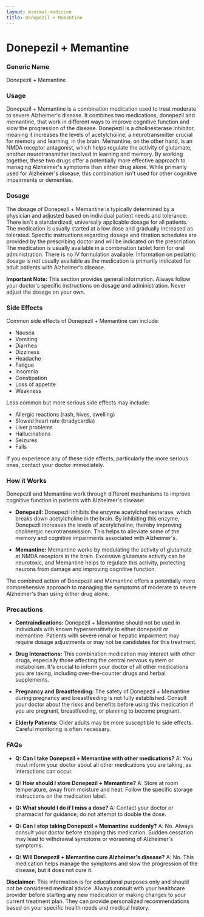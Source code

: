 ```yaml
---
layout: minimal-medicine
title: Donepezil + Memantine
---
```


# Donepezil + Memantine
### Generic Name
Donepezil + Memantine

### Usage

Donepezil + Memantine is a combination medication used to treat moderate to severe Alzheimer's disease.  It combines two medications, donepezil and memantine, that work in different ways to improve cognitive function and slow the progression of the disease.  Donepezil is a cholinesterase inhibitor, meaning it increases the levels of acetylcholine, a neurotransmitter crucial for memory and learning, in the brain. Memantine, on the other hand, is an NMDA receptor antagonist, which helps regulate the activity of glutamate, another neurotransmitter involved in learning and memory.  By working together, these two drugs offer a potentially more effective approach to managing Alzheimer's symptoms than either drug alone.  While primarily used for Alzheimer's disease, this combination isn't used for other cognitive impairments or dementias.


### Dosage

The dosage of Donepezil + Memantine is typically determined by a physician and adjusted based on individual patient needs and tolerance.  There isn't a standardized, universally applicable dosage for all patients.  The medication is usually started at a low dose and gradually increased as tolerated.  Specific instructions regarding dosage and titration schedules are provided by the prescribing doctor and will be indicated on the prescription.  The medication is usually available in a combination tablet form for oral administration.  There is no IV formulation available.  Information on pediatric dosage is not usually available as the medication is primarily indicated for adult patients with Alzheimer’s disease.

**Important Note:** This section provides general information.  Always follow your doctor's specific instructions on dosage and administration.  Never adjust the dosage on your own.


### Side Effects

Common side effects of Donepezil + Memantine can include:

* Nausea
* Vomiting
* Diarrhea
* Dizziness
* Headache
* Fatigue
* Insomnia
* Constipation
* Loss of appetite
* Weakness

Less common but more serious side effects may include:

* Allergic reactions (rash, hives, swelling)
* Slowed heart rate (bradycardia)
* Liver problems
* Hallucinations
* Seizures
* Falls

If you experience any of these side effects, particularly the more serious ones, contact your doctor immediately.


### How it Works

Donepezil and Memantine work through different mechanisms to improve cognitive function in patients with Alzheimer's disease:

* **Donepezil:**  Donepezil inhibits the enzyme acetylcholinesterase, which breaks down acetylcholine in the brain. By inhibiting this enzyme, Donepezil increases the levels of acetylcholine, thereby improving cholinergic neurotransmission.  This helps to alleviate some of the memory and cognitive impairments associated with Alzheimer's.

* **Memantine:** Memantine works by modulating the activity of glutamate at NMDA receptors in the brain.  Excessive glutamate activity can be neurotoxic, and Memantine helps to regulate this activity, protecting neurons from damage and improving cognitive function.

The combined action of Donepezil and Memantine offers a potentially more comprehensive approach to managing the symptoms of moderate to severe Alzheimer's than using either drug alone.


### Precautions

* **Contraindications:** Donepezil + Memantine should not be used in individuals with known hypersensitivity to either donepezil or memantine.  Patients with severe renal or hepatic impairment may require dosage adjustments or may not be candidates for this treatment.

* **Drug Interactions:** This combination medication may interact with other drugs, especially those affecting the central nervous system or metabolism.  It's crucial to inform your doctor of all other medications you are taking, including over-the-counter drugs and herbal supplements.

* **Pregnancy and Breastfeeding:**  The safety of Donepezil + Memantine during pregnancy and breastfeeding is not fully established.  Consult your doctor about the risks and benefits before using this medication if you are pregnant, breastfeeding, or planning to become pregnant.

* **Elderly Patients:**  Older adults may be more susceptible to side effects.  Careful monitoring is often necessary.


### FAQs

* **Q: Can I take Donepezil + Memantine with other medications?** A:  You must inform your doctor about all other medications you are taking, as interactions can occur.

* **Q: How should I store Donepezil + Memantine?** A: Store at room temperature, away from moisture and heat.  Follow the specific storage instructions on the medication label.

* **Q: What should I do if I miss a dose?** A:  Contact your doctor or pharmacist for guidance; do not attempt to double the dose.

* **Q:  Can I stop taking Donepezil + Memantine suddenly?** A:  No.  Always consult your doctor before stopping this medication.  Sudden cessation may lead to withdrawal symptoms or worsening of Alzheimer's symptoms.

* **Q:  Will Donepezil + Memantine cure Alzheimer's disease?** A:  No.  This medication helps manage the symptoms and slow the progression of the disease, but it does not cure it.


**Disclaimer:** This information is for educational purposes only and should not be considered medical advice. Always consult with your healthcare provider before starting any new medication or making changes to your current treatment plan.  They can provide personalized recommendations based on your specific health needs and medical history.
